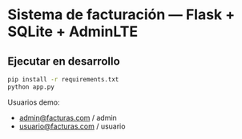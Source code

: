 # Sistema de facturación — Flask + SQLite + AdminLTE

## Ejecutar en desarrollo
```bash
pip install -r requirements.txt
python app.py
```

Usuarios demo:
- admin@facturas.com / admin
- usuario@facturas.com / usuario
